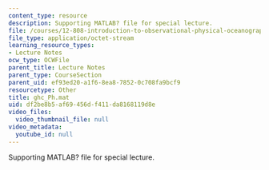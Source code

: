 ```yaml
---
content_type: resource
description: Supporting MATLAB? file for special lecture.
file: /courses/12-808-introduction-to-observational-physical-oceanography-fall-2004/df2be8b5af69456df411da8168119d8e_ghc_Ph.mat
file_type: application/octet-stream
learning_resource_types:
- Lecture Notes
ocw_type: OCWFile
parent_title: Lecture Notes
parent_type: CourseSection
parent_uid: ef93ed20-a1f6-8ea8-7852-0c708fa9bcf9
resourcetype: Other
title: ghc_Ph.mat
uid: df2be8b5-af69-456d-f411-da8168119d8e
video_files:
  video_thumbnail_file: null
video_metadata:
  youtube_id: null
---
```

Supporting MATLAB? file for special lecture.

